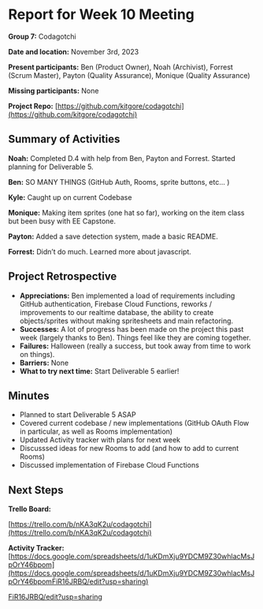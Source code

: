 # Report for Week 10 Meeting 

**Group 7:** Codagotchi

**Date and location:** November 3rd, 2023

**Present participants:** Ben (Product Owner), Noah (Archivist), Forrest (Scrum Master), Payton (Quality Assurance), Monique (Quality Assurance)

**Missing participants:** None

**Project Repo:** [https://github.com/kitgore/codagotchi](https://github.com/kitgore/codagotchi) 

## Summary of Activities

**Noah:** Completed D.4 with help from Ben, Payton and Forrest. Started planning for Deliverable 5.

**Ben:** SO MANY THINGS (GitHub Auth, Rooms, sprite buttons, etc... )

**Kyle:** Caught up on current Codebase

**Monique:** Making item sprites (one hat so far), working on the item class but been busy with EE Capstone.

**Payton:** Added a save detection system, made a basic README.

**Forrest:** Didn’t do much. Learned more about javascript.

## Project Retrospective



* **Appreciations:** Ben implemented a load of requirements including GitHub authentication, Firebase Cloud Functions, reworks / improvements to our realtime database, the ability to create objects/sprites without making spritesheets and main refactoring.
* **Successes:** A lot of progress has been made on the project this past week (largely thanks to Ben). Things feel like they are coming together. 
* **Failures:** Halloween (really a success, but took away from time to work on things). 
* **Barriers:** None
* **What to try next time:** Start Deliverable 5 earlier!

## Minutes



* Planned to start Deliverable 5 ASAP
* Covered current codebase / new implementations (GitHub OAuth Flow in particular, as well as Rooms implementation)
* Updated Activity tracker with plans for next week
* Discusssed ideas for new Rooms to add (and how to add to current Rooms)
* Discussed implementation of Firebase Cloud Functions

## Next Steps

**Trello Board:**

[https://trello.com/b/nKA3qK2u/codagotchi](https://trello.com/b/nKA3qK2u/codagotchi) 

**Activity Tracker:** [https://docs.google.com/spreadsheets/d/1uKDmXju9YDCM9Z30whlacMsJpOrY46bpom](https://docs.google.com/spreadsheets/d/1uKDmXju9YDCM9Z30whlacMsJpOrY46bpomFiR16JRBQ/edit?usp=sharing)

[FiR16JRBQ/edit?usp=sharing](https://docs.google.com/spreadsheets/d/1uKDmXju9YDCM9Z30whlacMsJpOrY46bpomFiR16JRBQ/edit?usp=sharing) 
